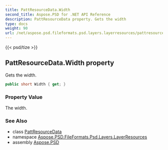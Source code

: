 ```yaml
---
title: PattResourceData.Width
second_title: Aspose.PSD for .NET API Reference
description: PattResourceData property. Gets the width
type: docs
weight: 90
url: /net/aspose.psd.fileformats.psd.layers.layerresources/pattresourcedata/width/
---
```

{{< psd/tize >}}
## PattResourceData.Width property

Gets the width.

```csharp
public short Width { get; }
```

### Property Value

The width.

### See Also

* class [PattResourceData](../)
* namespace [Aspose.PSD.FileFormats.Psd.Layers.LayerResources](../../pattresourcedata/)
* assembly [Aspose.PSD](../../../)


